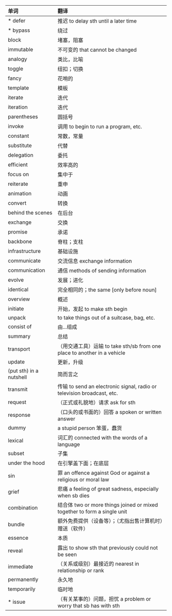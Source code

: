 | 单词                    | 翻译                                                                     |
| :---------------------- | :----------------------------------------------------------------------- |
| * defer                 | 推迟 to delay sth until a later time                                     |
| * bypass                | 绕过                                                                     |
| block                   | 堵塞，阻塞                                                               |
| immutable               | 不可变的 that cannot be changed                                          |
| analogy                 | 类比，比喻                                                               |
| toggle                  | 纽扣；切换                                                               |
| fancy                   | 花哨的                                                                   |
| template                | 模板                                                                     |
| iterate                 | 迭代                                                                     |
| iteration               | 迭代                                                                     |
| parentheses             | 圆括号                                                                   |
| invoke                  | 调用 to begin to run a program, etc.                                     |
| constant                | 常数，常量                                                               |
| substitute              | 代替                                                                     |
| delegation              | 委托                                                                     |
| efficient               | 效率高的                                                                 |
| focus on                | 集中于                                                                   |
| reiterate               | 重申                                                                     |
| animation               | 动画                                                                     |
| convert                 | 转换                                                                     |
| behind the scenes       | 在后台                                                                   |
| exchange                | 交换                                                                     |
| promise                 | 承诺                                                                     |
| backbone                | 脊柱；支柱                                                               |
| infrastructure          | 基础设施                                                                 |
| communicate             | 交流信息 exchange information                                            |
| communication           | 通信 methods of sending information                                      |
| evolve                  | 发展；进化                                                               |
| identical               | 完全相同的；the same [only before noun]                                  |
| overview                | 概述                                                                     |
| initiate                | 开始，发起 to make sth begin                                             |
| unpack                  | to take things out of a suitcase, bag, etc.                              |
| consist of              | 由...组成                                                                |
| summary                 | 总结                                                                     |
| transport               | （用交通工具）运输 to take sth/sb from one place to another in a vehicle |
| update                  | 更新，升级                                                               |
| (put sth) in a nutshell | 简而言之                                                                 |
| transmit                | 传输 to send an electronic signal, radio or television broadcast, etc.   |
| request                 | （正式或礼貌地）请求 ask for sth                                         |
| response                | （口头的或书面的）回答 a spoken or written answer                        |
| dummy                   | a stupid person 笨蛋，蠢货                                               |
| lexical                 | 词汇的 connected with the words of a language                            |
| subset                  | 子集                                                                     |
| under the hood          | 在引擎盖下面；在底层                                                     |
| sin                     | 罪 an offence against God or against a religious or moral law            |
| grief                   | 悲痛 a feeling of great sadness, especially when sb dies                 |
| combination             | 结合体 two or more things joined or mixed together to form a single unit |
| bundle                  | 额外免费提供（设备等）；（尤指出售计算机时）赠送（软件）                 |
| essence                 | 本质                                                                     |
| reveal                  | 露出 to show sth that previously could not be seen                       |
| immediate               | （关系或级别）最接近的 nearest in relationship or rank                   |
| permanently             | 永久地                                                                   |
| temporarily             | 临时地                                                                   |
| * issue                 | （有关某事的）问题，担忧 a problem or worry that sb has with sth         |

